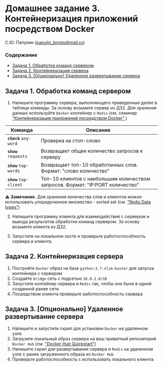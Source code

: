 # Домашнее задание 3. Контейнеризация приложений посредством Docker

С.Ю. Папулин (papulin_bmstu@mail.ru)

### Содержание

- [Задача 1. Обработка команд сервером](#Задача-1.-Обработка-команд-сервером)
- [Задача 2. Контейнеризация сервера](#Задача-2.-Контейнеризация-сервера)
- [Задача 3. [Опционально] Удаленное развертывание сервера](#Задача-3.-[Опционально]-Удаленное-развертывание-сервера)


## **Задача 1.** Обработка команд сервером

1. Напишите программу сервера, выполняющего приведенные далее в таблице команды. За основу возьмите сервер из ДЗ2. Для хранения данных используйте `Docker` контейнер с `Redis` (см. семинар ["Контейнеризация приложений посредством Docker"
](https://github.com/BigDataProcSystems/Practice/blob/master/common/docs/sysprog_docker_basics.md))

|Команда|Описание|
|-|-|
|**`check`** `any-word`|Проверка на стоп-слово|
|**`show`** `requests`|Возвращает общее количество запросов к серверу|
|**`show`** `top-words`|Возвращает топ-10 обработанных слов. Формат: "слово количество"|
|**`show`** `top-client`|Топ-10 клиентов с наибольшим количеством запросов. Формат: "IP:PORT количество"|

⚠️ **Замечание.** Для хранения количества слов и клиентов можно использовать упорядоченное множество - sorted set (см. ["Redis Data types"](https://redis.io/topics/data-types))

2. Напишите программу клиента для взаимодействия с сервером и вывода результатов обработки команд сервером. За основу возьмите клиента из ДЗ2.

3. Запустите на локальном хосте и проверьте работоспособность сервера и клиента.

## **Задача 2.** Контейнеризация сервера

1. Постройте `Docker` образ на базе `python:3.7-slim-buster` для запуска контейнера с сервером
2. Создайте `bridge` сеть с подсетью `10.0.1.0/16`
3. Запустите контейнер сервера и `Redis` так, чтобы они были в одной созданной ранее сети
4. Посредством клиента проверьте работоспособность сервера

## **Задача 3.** [Опционально] Удаленное развертывание сервера

1. Напишите и запустите скрип для установки `Docker` на удаленном узле
2. Загрузите локальный образ сервера на ваш приватный репозиторий `Docker Hub` (см. ["Docker Hub Quickstart"](https://docs.docker.com/docker-hub/))
3. Напишите скрип для развертывания сервера и `Redis` на удаленном узле с ранее загруженного образа из `Docker Hub`
4. Проверьте работоспособность с использовать локального клиента

